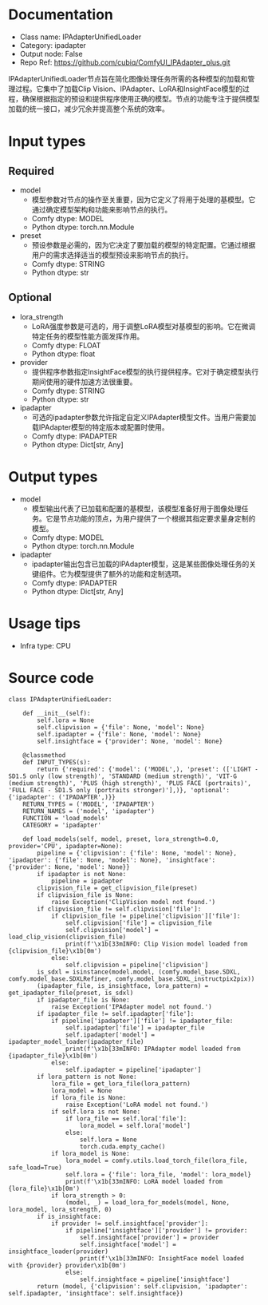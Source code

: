 # Documentation
- Class name: IPAdapterUnifiedLoader
- Category: ipadapter
- Output node: False
- Repo Ref: https://github.com/cubiq/ComfyUI_IPAdapter_plus.git

IPAdapterUnifiedLoader节点旨在简化图像处理任务所需的各种模型的加载和管理过程。它集中了加载Clip Vision、IPAdapter、LoRA和InsightFace模型的过程，确保根据指定的预设和提供程序使用正确的模型。节点的功能专注于提供模型加载的统一接口，减少冗余并提高整个系统的效率。

# Input types
## Required
- model
    - 模型参数对节点的操作至关重要，因为它定义了将用于处理的基模型。它通过确定模型架构和功能来影响节点的执行。
    - Comfy dtype: MODEL
    - Python dtype: torch.nn.Module
- preset
    - 预设参数是必需的，因为它决定了要加载的模型的特定配置。它通过根据用户的需求选择适当的模型预设来影响节点的执行。
    - Comfy dtype: STRING
    - Python dtype: str
## Optional
- lora_strength
    - LoRA强度参数是可选的，用于调整LoRA模型对基模型的影响。它在微调特定任务的模型性能方面发挥作用。
    - Comfy dtype: FLOAT
    - Python dtype: float
- provider
    - 提供程序参数指定InsightFace模型的执行提供程序。它对于确定模型执行期间使用的硬件加速方法很重要。
    - Comfy dtype: STRING
    - Python dtype: str
- ipadapter
    - 可选的ipadapter参数允许指定自定义IPAdapter模型文件。当用户需要加载IPAdapter模型的特定版本或配置时使用。
    - Comfy dtype: IPADAPTER
    - Python dtype: Dict[str, Any]

# Output types
- model
    - 模型输出代表了已加载和配置的基模型，该模型准备好用于图像处理任务。它是节点功能的顶点，为用户提供了一个根据其指定要求量身定制的模型。
    - Comfy dtype: MODEL
    - Python dtype: torch.nn.Module
- ipadapter
    - ipadapter输出包含已加载的IPAdapter模型，这是某些图像处理任务的关键组件。它为模型提供了额外的功能和定制选项。
    - Comfy dtype: IPADAPTER
    - Python dtype: Dict[str, Any]

# Usage tips
- Infra type: CPU

# Source code
```
class IPAdapterUnifiedLoader:

    def __init__(self):
        self.lora = None
        self.clipvision = {'file': None, 'model': None}
        self.ipadapter = {'file': None, 'model': None}
        self.insightface = {'provider': None, 'model': None}

    @classmethod
    def INPUT_TYPES(s):
        return {'required': {'model': ('MODEL',), 'preset': (['LIGHT - SD1.5 only (low strength)', 'STANDARD (medium strength)', 'VIT-G (medium strength)', 'PLUS (high strength)', 'PLUS FACE (portraits)', 'FULL FACE - SD1.5 only (portraits stronger)'],)}, 'optional': {'ipadapter': ('IPADAPTER',)}}
    RETURN_TYPES = ('MODEL', 'IPADAPTER')
    RETURN_NAMES = ('model', 'ipadapter')
    FUNCTION = 'load_models'
    CATEGORY = 'ipadapter'

    def load_models(self, model, preset, lora_strength=0.0, provider='CPU', ipadapter=None):
        pipeline = {'clipvision': {'file': None, 'model': None}, 'ipadapter': {'file': None, 'model': None}, 'insightface': {'provider': None, 'model': None}}
        if ipadapter is not None:
            pipeline = ipadapter
        clipvision_file = get_clipvision_file(preset)
        if clipvision_file is None:
            raise Exception('ClipVision model not found.')
        if clipvision_file != self.clipvision['file']:
            if clipvision_file != pipeline['clipvision']['file']:
                self.clipvision['file'] = clipvision_file
                self.clipvision['model'] = load_clip_vision(clipvision_file)
                print(f'\x1b[33mINFO: Clip Vision model loaded from {clipvision_file}\x1b[0m')
            else:
                self.clipvision = pipeline['clipvision']
        is_sdxl = isinstance(model.model, (comfy.model_base.SDXL, comfy.model_base.SDXLRefiner, comfy.model_base.SDXL_instructpix2pix))
        (ipadapter_file, is_insightface, lora_pattern) = get_ipadapter_file(preset, is_sdxl)
        if ipadapter_file is None:
            raise Exception('IPAdapter model not found.')
        if ipadapter_file != self.ipadapter['file']:
            if pipeline['ipadapter']['file'] != ipadapter_file:
                self.ipadapter['file'] = ipadapter_file
                self.ipadapter['model'] = ipadapter_model_loader(ipadapter_file)
                print(f'\x1b[33mINFO: IPAdapter model loaded from {ipadapter_file}\x1b[0m')
            else:
                self.ipadapter = pipeline['ipadapter']
        if lora_pattern is not None:
            lora_file = get_lora_file(lora_pattern)
            lora_model = None
            if lora_file is None:
                raise Exception('LoRA model not found.')
            if self.lora is not None:
                if lora_file == self.lora['file']:
                    lora_model = self.lora['model']
                else:
                    self.lora = None
                    torch.cuda.empty_cache()
            if lora_model is None:
                lora_model = comfy.utils.load_torch_file(lora_file, safe_load=True)
                self.lora = {'file': lora_file, 'model': lora_model}
                print(f'\x1b[33mINFO: LoRA model loaded from {lora_file}\x1b[0m')
            if lora_strength > 0:
                (model, _) = load_lora_for_models(model, None, lora_model, lora_strength, 0)
        if is_insightface:
            if provider != self.insightface['provider']:
                if pipeline['insightface']['provider'] != provider:
                    self.insightface['provider'] = provider
                    self.insightface['model'] = insightface_loader(provider)
                    print(f'\x1b[33mINFO: InsightFace model loaded with {provider} provider\x1b[0m')
                else:
                    self.insightface = pipeline['insightface']
        return (model, {'clipvision': self.clipvision, 'ipadapter': self.ipadapter, 'insightface': self.insightface})
```
